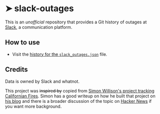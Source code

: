 # ➤ slack-outages

This is an *unofficial* repository that provides a Git history of outages at [Slack](https://slack.com), a communication platform.

## How to use

- Visit the [history for the `slack_outages.json`](https://github.com/marcolussetti/slack-outages/commits/master/slack_outages.json) file.

## Credits

Data is owned by Slack and whatnot.

This project was ~~inspired by~~ copied from [Simon Willison's project tracking Californian Fires](https://simonwillison.net/2020/Oct/9/git-scraping/). Simon has a good writeup on how he built that project on [his blog](https://simonwillison.net/2020/Oct/9/git-scraping/) and there is a broader discussion of the topic on [Hacker News](https://news.ycombinator.com/item?id=24732943) if you want more background.

